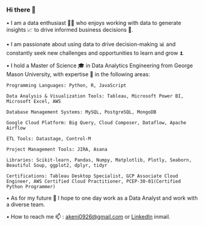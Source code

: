### Hi there 👋

•	I am a data enthusiast 👨‍💻 who enjoys working with data to generate insights 📈 to drive informed business decisions 💼. 

•	I am passionate about using data to drive decision-making 📊 and constantly seek new challenges and opportunities to learn and grow ⏫. 

•	I hold a Master of Science 🎓 in Data Analytics Engineering from George Mason University, with expertise 💪 in the following areas:

    Programming Languages: Python, R, JavaScript

    Data Analysis & Visualization Tools: Tableau, Microsoft Power BI, Microsoft Excel, AWS

    Database Management Systems: MySQL, PostgreSQL, MongoDB

    Google Cloud Platform: Big Query, Cloud Composer, Dataflow, Apache Airflow

    ETL Tools: Datastage, Control-M

    Project Management Tools: JIRA, Asana

    Libraries: Scikit-learn, Pandas, Numpy, Matplotlib, Plotly, Seaborn, Beautiful Soup, ggplot2, dplyr, tidyr

    Certifications: Tableau Desktop Specialist, GCP Associate Cloud Engineer, AWS Certified Cloud Practitioner, PCEP-30-01(Certified Python Programmer)

•	As for my future 🔭 I hope to one day work as a Data Analyst and work with a diverse team.

•  How to reach me 📫 : akeni0926@gmail.com or [LinkedIn](https://www.linkedin.com/in/adityaakeni/) inmail.


<!--
**akeni1999/akeni1999** is a ✨ _special_ ✨ repository because its `README.md` (this file) appears on your GitHub profile.

Here are some ideas to get you started:

- 🔭 I’m currently working on ...
- 🌱 I’m currently learning ...
- 👯 I’m looking to collaborate on ...
- 🤔 I’m looking for help with ...
- 💬 Ask me about ...
- 📫 How to reach me: ...
- 😄 Pronouns: ...
- ⚡ Fun fact: ...
-->
